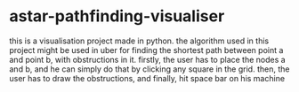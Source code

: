 # astar-pathfinding-visualiser
this is a visualisation project made in python. the algorithm used in this project might be used in uber for finding the shortest path between point a and point b, with obstructions in it. firstly, the user has to place the nodes a and b, and he can simply do that by clicking any square in the grid. then, the user has to draw the obstructions, and finally, hit space bar on his machine
